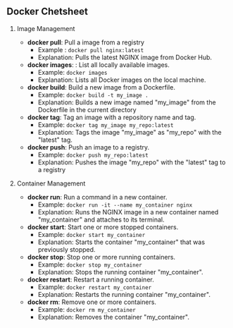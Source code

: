 ## Docker Chetsheet

1. Image Management
    - **docker pull**: Pull a image from a registry
        - Example : `docker pull nginx:latest`
        - Explanation: Pulls the latest NGINX image from Docker Hub.
    - **docker images**: : List all locally available images.
        - Example: `docker images`
        - Explanation: Lists all Docker images on the local machine.
    - **docker build**: Build a new image from a Dockerfile.
        - Example: `docker build -t my_image .`
        - Explanation: Builds a new image named "my_image" from the Dockerfile in the current directory
    - **docker tag**: Tag an image with a repository name and tag.
        - Example: `docker tag my_image my_repo:latest`
        - Explanation: Tags the image "my_image" as "my_repo" with the "latest" tag.
    - **docker push**: Push an image to a registry.
        - Example: `docker push my_repo:latest`
        - Explanation: Pushes the image "my_repo" with the "latest" tag to a registry

1. Container Management
    - **docker run**: Run a command in a new container.
        - Example: `docker run -it --name my_container nginx`
        - Explanation: Runs the NGINX image in a new container named "my_container" and attaches to its terminal.
    - **docker start**: Start one or more stopped containers.
        - Example: `docker start my_container`
        - Explanation: Starts the container "my_container" that was previously stopped.
    - **docker stop**: Stop one or more running containers.
        - Example: `docker stop my_container`
        - Explanation: Stops the running container "my_container".
    - **docker restart**: Restart a running container.
        - Example: `docker restart my_container`
        - Explanation: Restarts the running container "my_container".
    - **docker rm**: Remove one or more containers.
        - Example: `docker rm my_container`
        - Explanation: Removes the container "my_container".